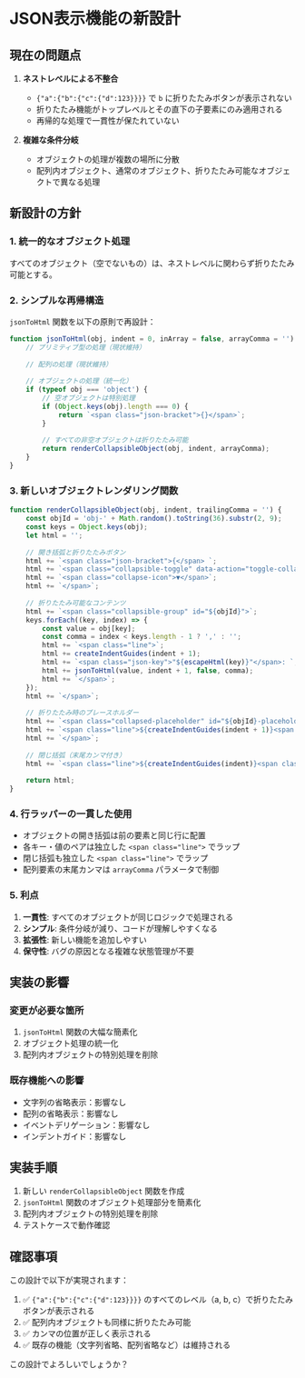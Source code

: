 # JSON表示機能の新設計

## 現在の問題点

1. **ネストレベルによる不整合**
   - `{"a":{"b":{"c":{"d":123}}}}` で `b` に折りたたみボタンが表示されない
   - 折りたたみ機能がトップレベルとその直下の子要素にのみ適用される
   - 再帰的な処理で一貫性が保たれていない

2. **複雑な条件分岐**
   - オブジェクトの処理が複数の場所に分散
   - 配列内オブジェクト、通常のオブジェクト、折りたたみ可能なオブジェクトで異なる処理

## 新設計の方針

### 1. 統一的なオブジェクト処理

すべてのオブジェクト（空でないもの）は、ネストレベルに関わらず折りたたみ可能とする。

### 2. シンプルな再帰構造

`jsonToHtml` 関数を以下の原則で再設計：

```javascript
function jsonToHtml(obj, indent = 0, inArray = false, arrayComma = '') {
    // プリミティブ型の処理（現状維持）
    
    // 配列の処理（現状維持）
    
    // オブジェクトの処理（統一化）
    if (typeof obj === 'object') {
        // 空オブジェクトは特別処理
        if (Object.keys(obj).length === 0) {
            return `<span class="json-bracket">{}</span>`;
        }
        
        // すべての非空オブジェクトは折りたたみ可能
        return renderCollapsibleObject(obj, indent, arrayComma);
    }
}
```

### 3. 新しいオブジェクトレンダリング関数

```javascript
function renderCollapsibleObject(obj, indent, trailingComma = '') {
    const objId = 'obj-' + Math.random().toString(36).substr(2, 9);
    const keys = Object.keys(obj);
    let html = '';
    
    // 開き括弧と折りたたみボタン
    html += `<span class="json-bracket">{</span> `;
    html += `<span class="collapsible-toggle" data-action="toggle-collapse" data-target="${objId}">`;
    html += `<span class="collapse-icon">▼</span>`;
    html += `</span>`;
    
    // 折りたたみ可能なコンテンツ
    html += `<span class="collapsible-group" id="${objId}">`;
    keys.forEach((key, index) => {
        const value = obj[key];
        const comma = index < keys.length - 1 ? ',' : '';
        html += `<span class="line">`;
        html += createIndentGuides(indent + 1);
        html += `<span class="json-key">"${escapeHtml(key)}"</span>: `;
        html += jsonToHtml(value, indent + 1, false, comma);
        html += `</span>`;
    });
    html += `</span>`;
    
    // 折りたたみ時のプレースホルダー
    html += `<span class="collapsed-placeholder" id="${objId}-placeholder" style="display: none;" data-action="toggle-collapse" data-target="${objId}">`;
    html += `<span class="line">${createIndentGuides(indent + 1)}<span class="expand-trigger">...</span></span>`;
    html += `</span>`;
    
    // 閉じ括弧（末尾カンマ付き）
    html += `<span class="line">${createIndentGuides(indent)}<span class="json-bracket">}</span>${trailingComma}</span>`;
    
    return html;
}
```

### 4. 行ラッパーの一貫した使用

- オブジェクトの開き括弧は前の要素と同じ行に配置
- 各キー・値のペアは独立した `<span class="line">` でラップ
- 閉じ括弧も独立した `<span class="line">` でラップ
- 配列要素の末尾カンマは `arrayComma` パラメータで制御

### 5. 利点

1. **一貫性**: すべてのオブジェクトが同じロジックで処理される
2. **シンプル**: 条件分岐が減り、コードが理解しやすくなる
3. **拡張性**: 新しい機能を追加しやすい
4. **保守性**: バグの原因となる複雑な状態管理が不要

## 実装の影響

### 変更が必要な箇所

1. `jsonToHtml` 関数の大幅な簡素化
2. オブジェクト処理の統一化
3. 配列内オブジェクトの特別処理を削除

### 既存機能への影響

- 文字列の省略表示：影響なし
- 配列の省略表示：影響なし
- イベントデリゲーション：影響なし
- インデントガイド：影響なし

## 実装手順

1. 新しい `renderCollapsibleObject` 関数を作成
2. `jsonToHtml` 関数のオブジェクト処理部分を簡素化
3. 配列内オブジェクトの特別処理を削除
4. テストケースで動作確認

## 確認事項

この設計で以下が実現されます：

1. ✅ `{"a":{"b":{"c":{"d":123}}}}` のすべてのレベル（a, b, c）で折りたたみボタンが表示される
2. ✅ 配列内オブジェクトも同様に折りたたみ可能
3. ✅ カンマの位置が正しく表示される
4. ✅ 既存の機能（文字列省略、配列省略など）は維持される

この設計でよろしいでしょうか？